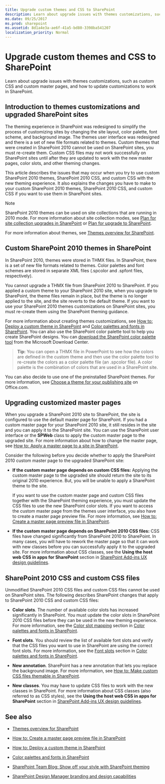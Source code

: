 ```yaml
---
title: Upgrade custom themes and CSS to SharePoint
description: Learn about upgrade issues with themes customizations, such as custom CSS and custom master pages, and how to update customizations to work in SharePoint.
ms.date: 09/25/2017
ms.prod: sharepoint
ms.assetid: 8d1a4e3a-ae6f-41a5-bd80-3398ba541207
localization_priority: Normal
---
```



# Upgrade custom themes and CSS to SharePoint
Learn about upgrade issues with themes customizations, such as custom CSS and custom master pages, and how to update customizations to work in SharePoint.
## Introduction to themes customizations and upgraded SharePoint sites
<a name="Intro"> </a>

The theming experience in SharePoint was redesigned to simplify the process of customizing sites by changing the site layout, color palette, font scheme, and background image. The themes user interface was redesigned and there is a set of new file formats related to themes. Custom themes that were created in SharePoint 2010 cannot be used on SharePoint sites, you must re-create them. Custom CSS files may not work successfully on SharePoint sites until after they are updated to work with the new master pages, color slots, and other theming changes.
  
    
    
This article describes the issues that may occur when you try to use custom SharePoint 2010 themes, SharePoint 2010 CSS, and custom CSS with the new theming experience. It also explains the changes you have to make to your custom SharePoint 2010 themes, SharePoint 2010 CSS, and custom CSS if you want to use them in SharePoint sites.
  
> [!NOTE] 
> SharePoint 2010 themes can be used on site collections that are running in 2010 mode. For more information about site collection modes, see  [Plan for site collection upgrades in SharePoint](https://technet.microsoft.com/library/ff191199.aspx) or [Plan for upgrade to SharePoint](https://technet.microsoft.com/library/cc303429.aspx). 
  
    
    

For more information about themes, see  [Themes overview for SharePoint](themes-overview-for-sharepoint.md).
  
    
    

## Custom SharePoint 2010 themes in SharePoint
<a name="themes"> </a>

In SharePoint 2010, themes were stored in THMX files. In SharePoint, there is a set of new file formats related to themes. Color palettes and font schemes are stored in separate XML files (.spcolor and .spfont files, respectively). 
  
    
    
You cannot upgrade a THMX file from SharePoint 2010 to SharePoint. If you applied a custom theme to your SharePoint 2010 site, when you upgrade to SharePoint, the theme files remain in place, but the theme is no longer applied to the site, and the site reverts to the default theme. If you want to use your SharePoint 2010 themes customizations on SharePoint sites, you must re-create them using the SharePoint theming guidance.
  
    
    
For more information about creating themes customizations, see  [How to: Deploy a custom theme in SharePoint](how-to-deploy-a-custom-theme-in-sharepoint.md) and [Color palettes and fonts in SharePoint](color-palettes-and-fonts-in-sharepoint.md). You can also use the SharePoint color palette tool to help you create SharePoint designs. You can  [ download the SharePoint color palette tool](https://www.microsoft.com/download/details.aspx?id=38182) from the Microsoft Download Center.
  
    
    

> **Tip:**
> You can open a THMX file in PowerPoint to see how the colors are defined in the custom theme and then use the color palette tool to re-create the colors as a color palette file (an .spcolor file). A color palette is the combination of colors that are used in a SharePoint site. 
  
    
    

You can also decide to use one of the preinstalled SharePoint themes. For more information, see  [Choose a theme for your publishing site](https://office.microsoft.com/office365-sharepoint-online-enterprise-help/choose-a-theme-for-your-publishing-site-HA102891580.aspx?CTT=1) on Office.com.
  
    
    

## Upgrading customized master pages
<a name="MasterPages"> </a>

When you upgrade a SharePoint 2010 site to SharePoint, the site is configured to use the default master page for SharePoint. If you had a custom master page for your SharePoint 2010 site, it still resides in the site and you can apply it to the SharePoint site. You can use the SharePoint user interface or the **SPWeb** class to apply the custom master page to the upgraded site. For more information about how to change the master page, see [How to: Apply a master page to a site in SharePoint](how-to-apply-a-master-page-to-a-site-in-sharepoint.md).
  
    
    
Consider the following before you decide whether to apply the SharePoint 2010 custom master page to the upgraded SharePoint site:
  
    
    

- **If the custom master page depends on custom CSS files:** Applying the custom master page to the upgraded site should return the site to its original 2010 experience. But, you will be unable to apply a SharePoint theme to the site.
    
    If you want to use the custom master page and custom CSS files together with the SharePoint theming experience, you must update the CSS files to use the new SharePoint color slots. If you want to access the custom master page from the themes user interface, you also have to create a master page preview file. For more information, see  [How to: Create a master page preview file in SharePoint](how-to-create-a-master-page-preview-file-in-sharepoint.md).
    
  
- **If the custom master page depends on SharePoint 2010 CSS files:** CSS files have changed significantly from SharePoint 2010 to SharePoint. In many cases, you will have to rework the master page so that it can work with new classes before you can successfully apply it to the upgraded site. For more information about CSS classes, see the **Using the host web CSS in apps for SharePoint** section in [SharePoint Add-ins UX design guidelines](https://msdn.microsoft.com/library/a4a8f53c-27d7-43dc-b6db-aa7b1f1c7d45%28Office.15%29.aspx).
    
  

## SharePoint 2010 CSS and custom CSS files
<a name="CSS"> </a>

Unmodified SharePoint 2010 CSS files and custom CSS files cannot be used on SharePoint sites. The following describes SharePoint changes that apply to SharePoint 2010 CSS and custom CSS files:
  
    
    

- **Color slots**. The number of available color slots has increased significantly in SharePoint. You must update the color slots in SharePoint 2010 CSS files before they can be used in the new theming experience. For more information, see the  [Color slot mapping](color-palettes-and-fonts-in-sharepoint.md#colorSlots) section in [Color palettes and fonts in SharePoint](color-palettes-and-fonts-in-sharepoint.md).
    
  
- **Font slots**. You should review the list of available font slots and verify that the CSS files you want to use in SharePoint are using the correct font slots. For more information, see the  [Font slots](color-palettes-and-fonts-in-sharepoint.md#fontSlot) section in [Color palettes and fonts in SharePoint](color-palettes-and-fonts-in-sharepoint.md).
    
  
- **New annotation**. SharePoint has a new annotation that lets you replace the background image. For more information, see  [How to: Make custom CSS files themable in SharePoint](how-to-make-custom-css-files-themable-in-sharepoint.md).
    
  
- **New classes**. You may have to update CSS files to work with the new classes in SharePoint. For more information about CSS classes (also referred to as CSS styles), see the **Using the host web CSS in apps for SharePoint** section in [SharePoint Add-ins UX design guidelines](https://msdn.microsoft.com/library/a4a8f53c-27d7-43dc-b6db-aa7b1f1c7d45%28Office.15%29.aspx).
    
  

## See also
<a name="addresources"> </a>


-  [Themes overview for SharePoint](themes-overview-for-sharepoint.md)
    
  
-  [How to: Create a master page preview file in SharePoint](how-to-create-a-master-page-preview-file-in-sharepoint.md)
    
  
-  [How to: Deploy a custom theme in SharePoint](how-to-deploy-a-custom-theme-in-sharepoint.md)
    
  
-  [Color palettes and fonts in SharePoint](color-palettes-and-fonts-in-sharepoint.md)
    
  
-  [SharePoint Team Blog: Show off your style with SharePoint theming](https://www.microsoft.com/microsoft-365/blog/2012/10/29/show-off-your-style-with-sharepoint-theming/)
    
  
-  [SharePoint Design Manager branding and design capabilities](sharepoint-design-manager-branding-and-design-capabilities.md)
    
  

